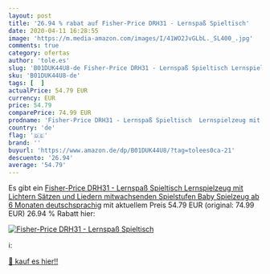 ```yaml
---
layout: post
title: '26.94 % rabat auf Fisher-Price DRH31 - Lernspaß Spieltisch'
date: 2020-04-11 16:28:55
image: 'https://m.media-amazon.com/images/I/41WO2JvGLbL._SL400_.jpg'
comments: true
category: ofertas
author: 'tole.es'
slug: 'B01DUK44U8-de Fisher-Price DRH31 - Lernspaß Spieltisch Lernspielzeug mit...'
sku: 'B01DUK44U8-de'
tags: [  ]
actualPrice: 54.79 EUR
currency: EUR
price: 54.79
comparePrice: 74.99 EUR
prodname: 'Fisher-Price DRH31 - Lernspaß Spieltisch  Lernspielzeug mit Lichtern  Sätzen und Liedern  mitwachsenden Spielstufen  Baby Spielzeug ab 6 Monaten  deutschsprachig'
country: 'de'
flag: '🇩🇪'
brand: ''
buyurl: 'https://www.amazon.de/dp/B01DUK44U8/?tag=tolees0ca-21'
descuento: '26.94'
average: '54.79'
---
```


Es gibt ein [Fisher-Price DRH31 - Lernspaß Spieltisch  Lernspielzeug mit Lichtern  Sätzen und Liedern  mitwachsenden Spielstufen  Baby Spielzeug ab 6 Monaten  deutschsprachig](https://www.amazon.de/dp/B01DUK44U8/?tag=tolees0ca-21) mit aktuellem Preis 54.79 EUR (original: 74.99 EUR) 26.94 % Rabatt hier:

[![Fisher-Price DRH31 - Lernspaß Spieltisch](https://m.media-amazon.com/images/I/41WO2JvGLbL._SL400_.jpg)](https://www.amazon.de/dp/B01DUK44U8/?tag=tolees0ca-21)

ℹ️:


[🛒 kauf es hier!!](https://www.amazon.de/dp/B01DUK44U8/?tag=tolees0ca-21)
